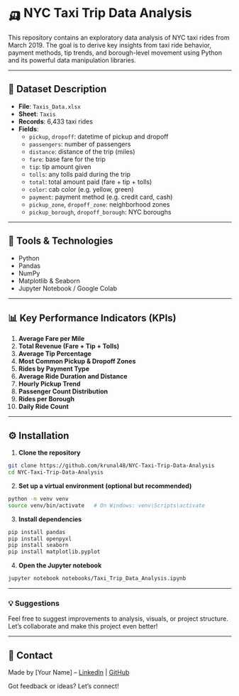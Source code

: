 # 🛺 NYC Taxi Trip Data Analysis

This repository contains an exploratory data analysis of NYC taxi rides from March 2019. The goal is to derive key insights from taxi ride behavior, payment methods, tip trends, and borough-level movement using Python and its powerful data manipulation libraries.

---

## 📁 Dataset Description

- **File**: `Taxis_Data.xlsx`
- **Sheet**: `Taxis`
- **Records**: 6,433 taxi rides
- **Fields**:
  - `pickup`, `dropoff`: datetime of pickup and dropoff
  - `passengers`: number of passengers
  - `distance`: distance of the trip (miles)
  - `fare`: base fare for the trip
  - `tip`: tip amount given
  - `tolls`: any tolls paid during the trip
  - `total`: total amount paid (fare + tip + tolls)
  - `color`: cab color (e.g. yellow, green)
  - `payment`: payment method (e.g. credit card, cash)
  - `pickup_zone`, `dropoff_zone`: neighborhood zones
  - `pickup_borough`, `dropoff_borough`: NYC boroughs

---

## 🧪 Tools & Technologies

- Python
- Pandas
- NumPy
- Matplotlib & Seaborn
- Jupyter Notebook / Google Colab

---

## 📊 Key Performance Indicators (KPIs)

1. **Average Fare per Mile**
2. **Total Revenue (Fare + Tip + Tolls)**
3. **Average Tip Percentage**
4. **Most Common Pickup & Dropoff Zones**
5. **Rides by Payment Type**
6. **Average Ride Duration and Distance**
7. **Hourly Pickup Trend**
8. **Passenger Count Distribution**
9. **Rides per Borough**
10. **Daily Ride Count**


---

## ⚙️ Installation

1. **Clone the repository**
```bash
git clone https://github.com/krunal48/NYC-Taxi-Trip-Data-Analysis
cd NYC-Taxi-Trip-Data-Analysis
```

2. **Set up a virtual environment (optional but recommended)**
```bash
python -m venv venv
source venv/bin/activate   # On Windows: venv\Scripts\activate
```

3. **Install dependencies**
```bash
pip install pandas
pip install openpyxl
pip install seaborn
pip install matplotlib.pyplot
```

4. **Open the Jupyter notebook**
```bash
jupyter notebook notebooks/Taxi_Trip_Data_Analysis.ipynb
```

---


### 💡 Suggestions
Feel free to suggest improvements to analysis, visuals, or project structure. Let’s collaborate and make this project even better!

---

## 🙋 Contact

Made by [Your Name] – [LinkedIn](https://www.linkedin.com/in/krunal-v-soni/) | [GitHub](https://github.com/krunal48)

Got feedback or ideas? Let’s connect!
